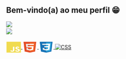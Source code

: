 ## Bem-vindo(a) ao meu perfil 😁

 <div>
   <a href="https://github.com/bielsk1">
   <img height="180em" src="https://github-readme-stats.vercel.app/api?username=bielsk1&show_icons=true&theme=tokyonight&include_all_commits=true&count_private=true"/>
    </br>
   <img height="180em" src="https://github-readme-stats.vercel.app/api/top-langs/?username=bielsk1&layout=compact&langs_count=6&theme=tokyonight"/>

</div>

<div style="display: inline_block"><br>
  <img align="center" alt="Js" height="30" width="40" src="https://raw.githubusercontent.com/devicons/devicon/master/icons/javascript/javascript-plain.svg">
  <img align="center" alt="HTML" height="30" width="40" src="https://raw.githubusercontent.com/devicons/devicon/master/icons/html5/html5-original.svg">
  <img align="center" alt="CSS" height="30" width="40" src="https://raw.githubusercontent.com/devicons/devicon/master/icons/css3/css3-original.svg">
  <img align="center" alt="CSS" height="30" width="40" 
<img src="https://cdn.jsdelivr.net/gh/devicons/devicon/icons/lua/lua-original.svg">
</div>
